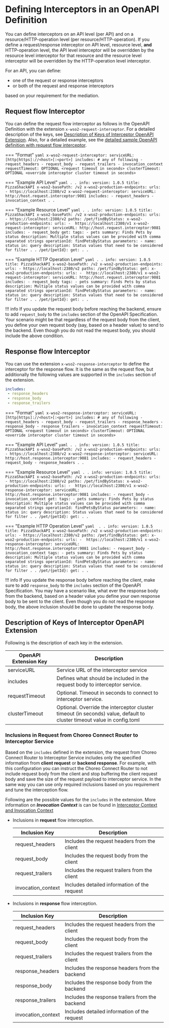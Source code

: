 # Defining Interceptors in an OpenAPI Definition

You can define interceptors on an API level (per API) and on a resource/HTTP-operation level (per resource/HTTP-operation).
If you define a request/response interceptor on API level, resource level, **and** HTTP-operation level, the API level interceptor will be
overridden by the resource level interceptor for that resource and the resource level interceptor will be overridden by the HTTP-operation level interceptor.

For an API, you can define:

- one of the request or response interceptors
- or both of the request and response interceptors

based on your requirement for the mediation.


## Request flow Interceptor

You can define the request flow interceptor as follows in the OpenAPI Definition with the extension `x-wso2-request-interceptor`.
For a detailed description of the keys, see [Description of Keys of Interceptor OpenAPI Extension](#description-of-keys-of-interceptor-open-api-extension).
Also, for a detailed example, see the [detailed sample OpenAPI definition with request flow interceptor](https://github.com/wso2/product-microgateway/blob/main/samples/openAPI-definitions/interceptors_sample.yaml).

=== "Format"
    ``` yaml
    x-wso2-request-interceptor:
    serviceURL: [http|https]://<host>[:<port>]
    includes: # any of following
        - request_headers
        - request_body
        - request_trailers
        - invocation_context
    requestTimeout: OPTIONAL <request timeout in seconds>
    clusterTimeout: OPTIONAL <override interceptor cluster timeout in seconds>
    ```

=== "Example API Level"
    ``` yaml
    .
    .
    info:
    version: 1.0.5
    title: PizzaShackAPI
    x-wso2-basePath: /v2
    x-wso2-production-endpoints:
        urls:
        - https://localhost:2380/v2
    x-wso2-request-interceptor:
    serviceURL: http://host.request.interceptor:9081
    includes:
        - request_headers
        - invocation_context
    .
    .
    ```

=== "Example Resource Level"
    ``` yaml
    .
    .
    info:
    version: 1.0.5
    title: PizzaShackAPI
    x-wso2-basePath: /v2
    x-wso2-production-endpoints:
        urls:
        - https://localhost:2380/v2
    paths:
        /pet/findByStatus:
            x-wso2-production-endpoints:
                urls:
                -  https://localhost:2380/v1
            x-wso2-request-interceptor:
                serviceURL: http://host.request.interceptor:9081
                includes:
                - request_body
            get:
                tags:
                - pets
                summary: Finds Pets by status
                description: Multiple status values can be provided with comma separated strings
                operationId: findPetsByStatus
                parameters:
                - name: status
                in: query
                description: Status values that need to be considered for filter
            .
            .
        /pet/{petId}:
            get:
    .
    .
    ```

=== "Example HTTP Operation Level"
    ``` yaml
    .
    .
    info:
    version: 1.0.5
    title: PizzaShackAPI
    x-wso2-basePath: /v2
    x-wso2-production-endpoints:
        urls:
        - https://localhost:2380/v2
    paths:
        /pet/findByStatus:
            get:
                x-wso2-production-endpoints:
                    urls:
                    -  https://localhost:2380/v1
                x-wso2-request-interceptor:
                    serviceURL: http://host.request.interceptor:9081
                    includes:
                    - request_body
                tags:
                - pets
                summary: Finds Pets by status
                description: Multiple status values can be provided with comma separated strings
                operationId: findPetsByStatus
                parameters:
                - name: status
                in: query
                description: Status values that need to be considered for filter
            .
            .
        /pet/{petId}:
            get:
    .
    .
    ```

<!-- The content of the below warning is same as the info notice in the file
deploy-and-publish/deploy-on-gateway/choreo-connect/message-transformation/interceptor-microservice/request-flow-interceptor.md -->
!!! info
    If you update the request body before reaching the backend, ensure to add `request_body` to the `includes` section
    of the OpenAPI Specification. Your scenario might be that regardless of the request body from the client,
    you define your own request body (say, based on a header value) to send to the backend.
    Even though you do not read the request body, you should include the above condition.

## Response flow Interceptor

You can use the extension `x-wso2-response-interceptor` to define the interceptor for the response flow.
It is the same as the request flow, but additionally the following values are supported in the `includes` section of the extension.

```yaml
includes:
 - response_headers
 - response_body
 - response_trailers
```

=== "Format"
    ``` yaml
    x-wso2-response-interceptor:
    serviceURL: [http|https]://<host>[:<port>]
    includes: # any of following
        - request_headers
        - request_body
        - request_trailers
        - response_headers
        - response_body
        - response_trailers
        - invocation_context
    requestTimeout: OPTIONAL <request timeout in seconds>
    clusterTimeout: OPTIONAL <override interceptor cluster timeout in seconds>
    ```

=== "Example API Level"
    ``` yaml
    .
    .
    info:
    version: 1.0.5
    title: PizzaShackAPI
    x-wso2-basePath: /v2
    x-wso2-production-endpoints:
        urls:
        - https://localhost:2380/v2
    x-wso2-response-interceptor:
    serviceURL: http://host.response.interceptor:9081
    includes:
        - request_headers
        - request_body
        - response_headers
    .
    .
    ```

=== "Example Resource Level"
    ``` yaml
    .
    .
    info:
    version: 1.0.5
    title: PizzaShackAPI
    x-wso2-basePath: /v2
    x-wso2-production-endpoints:
        urls:
        - https://localhost:2380/v2
    paths:
        /pet/findByStatus:
            x-wso2-production-endpoints:
                urls:
                -  https://localhost:2380/v1
            x-wso2-response-interceptor:
                serviceURL: http://host.response.interceptor:9081
                includes:
                - request_body
                - invocation_context
            get:
                tags:
                - pets
                summary: Finds Pets by status
                description: Multiple status values can be provided with comma separated strings
                operationId: findPetsByStatus
                parameters:
                - name: status
                in: query
                description: Status values that need to be considered for filter
            .
            .
        /pet/{petId}:
            get:
    .
    .
    ```

=== "Example HTTP Operation Level"
    ``` yaml 
    .
    .
    info:
    version: 1.0.5
    title: PizzaShackAPI
    x-wso2-basePath: /v2
    x-wso2-production-endpoints:
        urls:
        - https://localhost:2380/v2
    paths:
        /pet/findByStatus:
            get:
                x-wso2-production-endpoints:
                    urls:
                    -  https://localhost:2380/v1
                x-wso2-response-interceptor:
                    serviceURL: http://host.response.interceptor:9081
                    includes:
                    - request_body
                    - invocation_context
                tags:
                - pets
                summary: Finds Pets by status
                description: Multiple status values can be provided with comma separated strings
                operationId: findPetsByStatus
                parameters:
                - name: status
                in: query
                description: Status values that need to be considered for filter
            .
            .
        /pet/{petId}:
            get:
    .
    .
    ```

<!-- The content of the below warning is same as the info notice in the file
deploy-and-publish/deploy-on-gateway/choreo-connect/message-transformation/interceptor-microservice/response-flow-interceptor.md -->
!!! info
    If you update the response body before reaching the client, make sure to add `response_body` to the `includes` section
    of the OpenAPI Specification. You may have a scenario like, what ever the response body from the backend, based on a header value
    you define your own response body to be sent to the client. Even though you do not read the response body, the above inclusion
    should be done to update the response body.

## Description of Keys of Interceptor OpenAPI Extension

Following is the description of each key in the extension.

| OpenAPI Extension Key | Description                                                                                                            |
|------------------------|------------------------------------------------------------------------------------------------------------------------|
| serviceURL             | Service URL of the interceptor service                                                                                 |
| includes               | Defines what should be included in the request body to interceptor service.                                            |
| requestTimeout         | Optional. Timeout in seconds to connect to interceptor service.                                                        |
| clusterTimeout         | Optional. Override the interceptor cluster timeout (in seconds) value, default to cluster timeout value in config.toml |

### Inclusions in Request from Choreo Connect Router to Interceptor Service

Based on the `includes` defined in the extension, the request from Choreo Connect Router to Interceptor Service includes only the specified information from **client request** or **backend response**.
For example, with this configuration you can instruct the Choreo Connect Router to not include request body from
the client and stop buffering the client request body and save the size of the request payload to interceptor service.
In the same way you can use only required inclusions based on you requirement and tune the interception flow.

Following are the possible values for the `includes` in the extension. More information on ***Invocation Context*** is can be found in
[Interceptor Context and Invocation Context]({{base_path}}/deploy-and-publish/deploy-on-gateway/choreo-connect/message-transformation/interceptor-microservice/interceptor-context-and-invocation-context/#invocation-context)

- Inclusions in **request** flow interception.

    | Inclusion Key      | Description                                   |
    |--------------------|-----------------------------------------------|
    | request_headers    | Includes the request headers from the client  |
    | request_body       | Includes the request body from the client     |
    | request_trailers   | Includes the request trailers from the client |
    | invocation_context | Includes detailed information of the request  |  

- Inclusions in **response** flow interception.

    | Inclusion Key      | Description                                     |
    |--------------------|-------------------------------------------------|
    | request_headers    | Includes the request headers from the client    |
    | request_body       | Includes the request body from the client       |
    | request_trailers   | Includes the request trailers from the client   |
    | response_headers   | Includes the response headers from the backend  |
    | response_body      | Includes the response body from the backend     |
    | response_trailers  | Includes the response trailers from the backend |
    | invocation_context | Includes detailed information of the request    |

